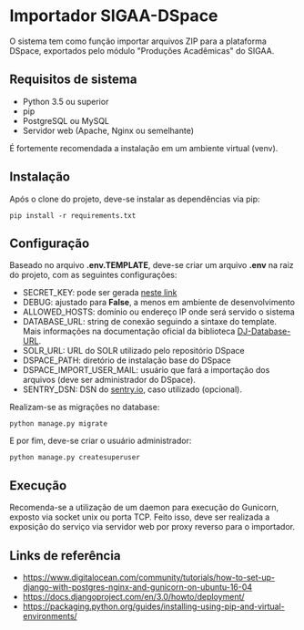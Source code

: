 # Importador SIGAA-DSpace

O sistema tem como função importar arquivos ZIP para a plataforma DSpace, exportados pelo módulo "Produções Acadêmicas" do SIGAA.

## Requisitos de sistema

 - Python 3.5 ou superior
 - pip
 - PostgreSQL ou MySQL
 - Servidor web (Apache, Nginx ou semelhante)

É fortemente recomendada a instalação em um ambiente virtual (venv).

## Instalação

Após o clone do projeto, deve-se instalar as dependências via pip:

    pip install -r requirements.txt

## Configuração

Baseado no arquivo **.env.TEMPLATE**, deve-se criar um arquivo **.env** na raiz do projeto, com as seguintes configurações:

 - SECRET_KEY: pode ser gerada [neste link](https://djecrety.ir/)
 - DEBUG: ajustado para **False**, a menos em ambiente de desenvolvimento
 - ALLOWED_HOSTS: domínio ou endereço IP onde será servido o sistema
 - DATABASE_URL: string de conexão seguindo a sintaxe do template. Mais informações na documentação oficial da biblioteca [DJ-Database-URL](https://github.com/jacobian/dj-database-url#dj-database-url).
 - SOLR_URL: URL do SOLR utilizado pelo repositório DSpace
 - DSPACE_PATH: diretório de instalação base do DSpace
 - DSPACE_IMPORT_USER_MAIL: usuário que fará a importação dos arquivos (deve ser administrador do DSpace).
 - SENTRY_DSN: DSN do [sentry.io](https://sentry.io), caso utilizado (opcional).

Realizam-se as migrações no database:

    python manage.py migrate

E por fim, deve-se criar o usuário administrador:

    python manage.py createsuperuser

## Execução

Recomenda-se a utilização de um daemon para execução do Gunicorn, exposto via socket unix ou porta TCP. Feito isso, deve ser realizada a exposição do serviço via servidor web por proxy reverso para o importador.

## Links de referência

 - https://www.digitalocean.com/community/tutorials/how-to-set-up-django-with-postgres-nginx-and-gunicorn-on-ubuntu-16-04
 - https://docs.djangoproject.com/en/3.0/howto/deployment/
 - https://packaging.python.org/guides/installing-using-pip-and-virtual-environments/
